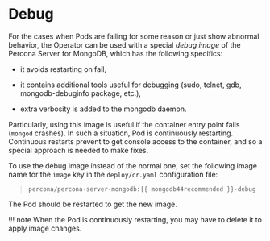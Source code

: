 # Debug

For the cases when Pods are failing for some reason or just show abnormal behavior,
the Operator can be used with a special *debug image* of the Percona Server for
MongoDB, which has the following specifics:


* it avoids restarting on fail,


* it contains additional tools useful for debugging (sudo, telnet, gdb, mongodb-debuginfo package, etc.),


* extra verbosity is added to the mongodb daemon.

Particularly, using this image is useful if the container entry point fails
(`mongod` crashes). In such a situation, Pod is continuously restarting.
Continuous restarts prevent to get console access to the container,
and so a special approach is needed to make fixes.

To use the debug image instead of the normal one, set the following image name
for the `image` key in the `deploy/cr.yaml` configuration file:

> `percona/percona-server-mongodb:{{ mongodb44recommended }}-debug`

The Pod should be restarted to get the new image.

!!! note
    When the Pod is continuously restarting, you may have to delete it
    to apply image changes.
